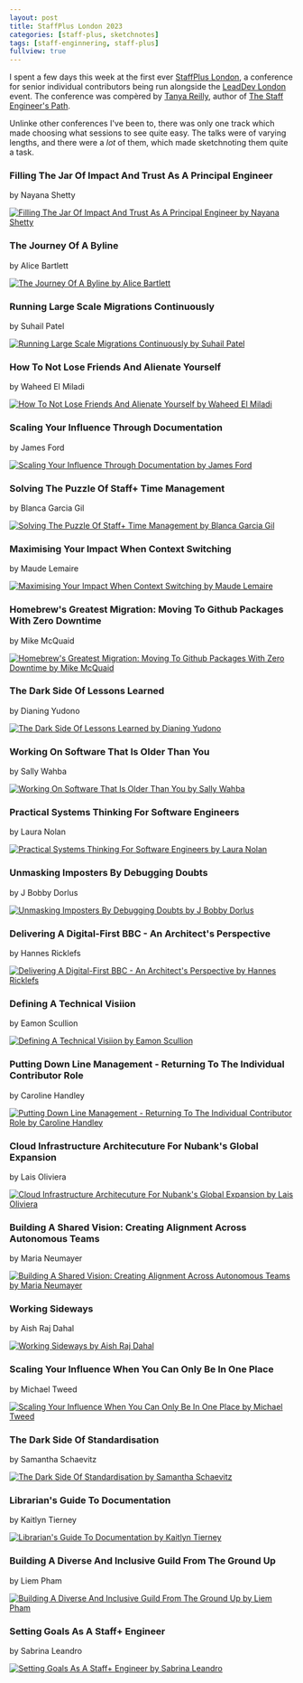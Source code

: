 ```yaml
---
layout: post
title: StaffPlus London 2023
categories: [staff-plus, sketchnotes]
tags: [staff-enginnering, staff-plus]
fullview: true
---
```


I spent a few days this week at the first ever [StaffPlus London](https://leaddev.com/staffplus-london), a conference for senior individual contributors being run alongside the [LeadDev London](https://leaddev.com/leaddev-london) event. The conference was compèred by [Tanya Reilly](https://hachyderm.io/@whereistanya), author of [The Staff Engineer's Path](https://noidea.dog/staff).

Unlinke other conferences I've been to, there was only one track which made choosing what sessions to see quite easy. The talks were of varying lengths, and there were a *lot* of them, which made sketchnoting them quite a task.


### Filling The Jar Of Impact And Trust As A Principal Engineer
by Nayana Shetty
[<i class="fa fa-brands fa-x-twitter fa-lg" title="X"></i>](https://x.com/shettyny)

[![Filling The Jar Of Impact And Trust As A Principal Engineer by Nayana Shetty][1]][1]


### The Journey Of A Byline
by Alice Bartlett
[<i class="fa fa-globe fa-lg" title="Website"></i>](https://alicebartlett.co.uk)
[<i class="fa fa-brands fa-x-twitter fa-lg" title="X"></i>](https://x.com/alicebartlett)

[![The Journey Of A Byline by Alice Bartlett][2]][2]


### Running Large Scale Migrations Continuously
by Suhail Patel
[<i class="fa fa-globe fa-lg" title="Website"></i>](https://suhailpatel.com)
[<i class="fa fa-brands fa-x-twitter fa-lg" title="X"></i>](https://x.com/suhailpatel)
[<i class="fa fa-brands fa-mastodon fa-lg" title="Mastodon"></i>](https://hachyderm.io/@suhailpatel)

[![Running Large Scale Migrations Continuously by Suhail Patel][3]][3]


### How To Not Lose Friends And Alienate Yourself
by Waheed El Miladi
[<i class="fa fa-brands fa-x-twitter fa-lg" title="X"></i>](https://x.com/waheedelmiladi)

[![How To Not Lose Friends And Alienate Yourself by Waheed El Miladi][4]][4]


### Scaling Your Influence Through Documentation
by James Ford
[<i class="fa fa-brands fa-x-twitter fa-lg" title="X"></i>](https://x.com/psyked)

[![Scaling Your Influence Through Documentation by James Ford][5]][5]


### Solving The Puzzle Of Staff+ Time Management
by Blanca Garcia Gil
[<i class="fa fa-globe fa-lg" title="Website"></i>](https://www.blancagarciagil.com)
[<i class="fa fa-brands fa-x-twitter fa-lg" title="X"></i>](https://x.com/blanquish)
[<i class="fa fa-brands fa-slideshare fa-lg" title="Slides"></i>](https://speakerdeck.com/blanquish/solving-the-puzzle-of-staff-plus-time-management)

[![Solving The Puzzle Of Staff+ Time Management by Blanca Garcia Gil][6]][6]


### Maximising Your Impact When Context Switching
by Maude Lemaire
[<i class="fa fa-globe fa-lg" title="Website"></i>](http://maudethecodetoad.com)
[<i class="fa fa-brands fa-x-twitter fa-lg" title="X"></i>](https://x.com/qcmaude)

[![Maximising Your Impact When Context Switching by Maude Lemaire][7]][7]


### Homebrew's Greatest Migration: Moving To Github Packages With Zero Downtime
by Mike McQuaid
[<i class="fa fa-globe fa-lg" title="Website"></i>](https://mikemcquaid.com)
[<i class="fa fa-brands fa-x-twitter fa-lg" title="X"></i>](https://x.com/MikeMcQuaid)
[<i class="fa fa-brands fa-mastodon fa-lg" title="Mastodon"></i>](https://mastodon.social/@mikemcquaid)
[<i class="fa fa-brands fa-slideshare fa-lg" title="Slides"></i>](https://speakerdeck.com/mikemcquaid/homebrews-great-migration-moving-to-github-packages-with-zero-downtime)

[![Homebrew's Greatest Migration: Moving To Github Packages With Zero Downtime by Mike McQuaid][8]][8]


### The Dark Side Of Lessons Learned
by Dianing Yudono
[<i class="fa fa-globe fa-lg" title="Website"></i>]()
[<i class="fa fa-brands fa-x-twitter fa-lg" title="X"></i>](https://x.com/galihmelon)
[<i class="fa fa-brands fa-mastodon fa-lg" title="Mastodon"></i>](https://hachyderm.io/@galihmelon)

[![The Dark Side Of Lessons Learned by Dianing Yudono][9]][9]


### Working On Software That Is Older Than You
by Sally Wahba
[<i class="fa fa-globe fa-lg" title="Website"></i>]()
[<i class="fa fa-brands fa-x-twitter fa-lg" title="X"></i>](https://x.com/sallyky)
[<i class="fa fa-brands fa-mastodon fa-lg" title="Mastodon"></i>](https://hachyderm.io/@swahba)

[![Working On Software That Is Older Than You by Sally Wahba][10]][10]


### Practical Systems Thinking For Software Engineers
by Laura Nolan
[<i class="fa fa-brands fa-x-twitter fa-lg" title="X"></i>](https://x.com/lauralifts)

[![Practical Systems Thinking For Software Engineers by Laura Nolan][11]][11]


### Unmasking Imposters By Debugging Doubts
by J Bobby Dorlus
[<i class="fa fa-globe fa-lg" title="Website"></i>](https://thetechhustle.com)
[<i class="fa fa-brands fa-x-twitter fa-lg" title="X"></i>](https://x.com/BobbyD_FL)

[![Unmasking Imposters By Debugging Doubts by J Bobby Dorlus][12]][12]


### Delivering A Digital-First BBC - An Architect's Perspective
by Hannes Ricklefs
[<i class="fa fa-brands fa-x-twitter fa-lg" title="X"></i>](https://x.com/hricklefs)

[![Delivering A Digital-First BBC - An Architect's Perspective by Hannes Ricklefs][13]][13]


### Defining A Technical Visiion
by Eamon Scullion

[![Defining A Technical Visiion by Eamon Scullion][14]][14]


### Putting Down Line Management - Returning To The Individual Contributor Role
by Caroline Handley

[![Putting Down Line Management - Returning To The Individual Contributor Role by Caroline Handley][15]][15]


### Cloud Infrastructure Architecuture For Nubank's Global Expansion
by Lais Oliviera

[![Cloud Infrastructure Architecuture For Nubank's Global Expansion by Lais Oliviera][16]][16]


### Building A Shared Vision: Creating Alignment Across Autonomous Teams
by Maria Neumayer
[<i class="fa fa-globe fa-lg" title="Website"></i>](https://medium.com/@marianeum)
[<i class="fa fa-brands fa-x-twitter fa-lg" title="X"></i>](https://x.com/marianeum)
[<i class="fa fa-brands fa-mastodon fa-lg" title="Mastodon"></i>](https://androiddev.social/@marianeum)

[![Building A Shared Vision: Creating Alignment Across Autonomous Teams by Maria Neumayer][17]][17]


### Working Sideways
by Aish Raj Dahal
[<i class="fa fa-globe fa-lg" title="Website"></i>](https://aish.io)

[![Working Sideways by Aish Raj Dahal][18]][18]


### Scaling Your Influence When You Can Only Be In One Place
by Michael Tweed
[<i class="fa fa-brands fa-x-twitter fa-lg" title="X"></i>](https://x.com/michaeltweed)

[![Scaling Your Influence When You Can Only Be In One Place by Michael Tweed][19]][19]


### The Dark Side Of Standardisation
by Samantha Schaevitz
[<i class="fa fa-brands fa-x-twitter fa-lg" title="X"></i>](https://x.com/samschaevitz)
[<i class="fa fa-brands fa-mastodon fa-lg" title="Mastodon"></i>](https://mastodon.green/@samsch)

[![The Dark Side Of Standardisation by Samantha Schaevitz][20]][20]


### Librarian's Guide To Documentation
by Kaitlyn Tierney

[![Librarian's Guide To Documentation by Kaitlyn Tierney][21]][21]


### Building A Diverse And Inclusive Guild From The Ground Up
by Liem Pham
[<i class="fa fa-brands fa-x-twitter fa-lg" title="X"></i>](https://x.com/ducliemp)

[![Building A Diverse And Inclusive Guild From The Ground Up by Liem Pham][22]][22]


### Setting Goals As A Staff+ Engineer
by Sabrina Leandro
[<i class="fa fa-globe fa-lg" title="Website"></i>](https://saleandro.com)
[<i class="fa fa-brands fa-x-twitter fa-lg" title="X"></i>](https://x.com/saleandro)
[<i class="fa fa-brands fa-mastodon fa-lg" title="Mastodon"></i>](https://mastodon.online/@saleandro)

[![Setting Goals As A Staff+ Engineer by Sabrina Leandro][23]][23]


  [1]: /assets/media/images/2023/06/filling-the-jar-of-impact-and-trust-as-a-principal-engineer-nayana-shetty.jpg#img-sketchnote
  [2]: /assets/media/images/2023/06/the-journey-of-a-byline-alice-bartlett.jpg#img-sketchnote
  [3]: /assets/media/images/2023/06/running-large-scale-migrations-continuously-suhail-patel.jpg#img-sketchnote
  [4]: /assets/media/images/2023/06/how-to-not-lose-friends-and-alienate-people-waheed-el-miladi.jpg#img-sketchnote
  [5]: /assets/media/images/2023/06/scaling-your-influence-through-documentation-james-ford.jpg#img-sketchnote
  [6]: /assets/media/images/2023/06/solving-the-puzzle-of-staffplus-time-management-blanca-garcia-gil.jpg#img-sketchnote
  [7]: /assets/media/images/2023/06/maximising-your-impact-when-context-switching-maude-lemaire.jpg#img-sketchnote
  [8]: /assets/media/images/2023/06/homebrews-greatest-migration-moving-to-github-packages-with-zero-downtime-mike-mcquaid.jpg#img-sketchnote
  [9]: /assets/media/images/2023/06/the-dark-side-of-lessons-learned-dianing-yudono.jpg#img-sketchnote
  [10]: /assets/media/images/2023/06/working-on-software-that-is-older-than-you-sally-wahba.jpg#img-sketchnote
  [11]: /assets/media/images/2023/06/practical-systems-thinking-for-software-engineers-laura-nolan.jpg#img-sketchnote
  [12]: /assets/media/images/2023/06/unmasking-imposters-by-debugging-doubts-j-bobby-dorlus.jpg#img-sketchnote
  [13]: /assets/media/images/2023/06/delivering-a-digital-first-bbc-an-architects-perspective-hannes-ricklefs.jpg#img-sketchnote
  [14]: /assets/media/images/2023/06/defining-a-technical-vision-eamon-scullion.jpg#img-sketchnote
  [15]: /assets/media/images/2023/06/putting-down-line-management-returning-to-the-individual-contributor-role-caroline-handley.jpg#img-sketchnote
  [16]: /assets/media/images/2023/06/cloud-infrastructure-architext-for-nubanks-global-expansion-lais-oliviera.jpg#img-sketchnote
  [17]: /assets/media/images/2023/06/building-a-shared-vision-creating-alignment-across-autonomous-teams-maria-neumayer.jpg#img-sketchnote
  [18]: /assets/media/images/2023/06/working-sideways-aish-raj-dahal.jpg#img-sketchnote
  [19]: /assets/media/images/2023/06/scaling-your-influence-when-you-can-only-be-in-one-place-michael-tweed.jpg#img-sketchnote
  [20]: /assets/media/images/2023/06/the-dark-side-of-standardisation-samantha-schaevitz.jpg#img-sketchnote
  [21]: /assets/media/images/2023/06/librarians-guide-to-documentation-kaitlyn-tierney.jpg#img-sketchnote
  [22]: /assets/media/images/2023/06/building-a-diverse-and-inclusive-guild-from-the-ground-up-liem-pham.jpg#img-sketchnote
  [23]: /assets/media/images/2023/06/setting-goals-as-a-staffplus-engineer-sabrina-leandro.jpg#img-sketchnote
